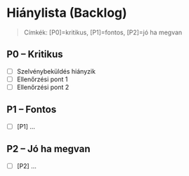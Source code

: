 # Hiánylista (Backlog)
> Címkék: [P0]=kritikus, [P1]=fontos, [P2]=jó ha megvan

## P0 – Kritikus
- [ ] Szelvénybeküldés hiányzik
- [ ] Ellenőrzési pont 1
- [ ] Ellenőrzési pont 2

## P1 – Fontos
- [ ] [P1] …

## P2 – Jó ha megvan
- [ ] [P2] …
